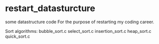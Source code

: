 # restart_datasturcture
some datastructure code 
For the purpose of restarting my coding career.

Sort algorithms:
bubble_sort.c
select_sort.c
insertion_sort.c
heap_sort.c
quick_sort.c
